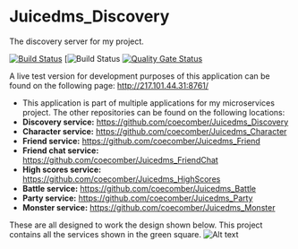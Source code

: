 # Juicedms_Discovery
 The discovery server for my project.

[![Build Status](https://travis-ci.com/coecomber/Juicedms_Discovery.svg)](https://travis-ci.com/coecomber/Juicedms_Discovery) [![Build Status](https://img.shields.io/docker/cloud/build/coecomber/juicedms_discovery) [![Quality Gate Status](https://sonarcloud.io/api/project_badges/measure?project=coecomber_Juicedms_Discovery&metric=alert_status)](https://sonarcloud.io/dashboard?id=coecomber_Juicedms_Discovery)

A live test version for development purposes of this application can be found on the following page: http://217.101.44.31:8761/

* This application is part of multiple applications for my microservices project. The other repositories can be found on the following locations:
* **Discovery service:** https://github.com/coecomber/Juicedms_Discovery
* **Character service:** https://github.com/coecomber/Juicedms_Character
* **Friend service:** https://github.com/coecomber/Juicedms_Friend
* **Friend chat service:** https://github.com/coecomber/Juicedms_FriendChat
* **High scores service:** https://github.com/coecomber/Juicedms_HighScores
* **Battle service:** https://github.com/coecomber/Juicedms_Battle
* **Party service:** https://github.com/coecomber/Juicedms_Party
* **Monster service:** https://github.com/coecomber/Juicedms_Monster

These are all designed to work the design shown below. This project contains all the services shown in the green square.
![Alt text](https://i.gyazo.com/b9ef1a53df8da2fc537f45af91791046.png "Microservices Design")
